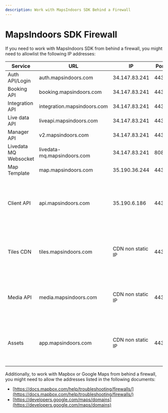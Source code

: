 ```yaml
---
description: Work with MapsIndoors SDK Behind a Firewall
---
```


# MapsIndoors SDK Firewall

If you need to work with MapsIndoors SDK from behind a firewall, you might need to allowlist the following IP addresses:

| Service               | URL                         | IP                | Port | Regions                                                           | Other                                  |
| --------------------- | --------------------------- | ----------------- | ---- | ----------------------------------------------------------------- | -------------------------------------- |
| Auth API/Login        | auth.mapsindoors.com        | 34.147.83.241     | 443  | Europe                                                            |                                        |
| Booking API           | booking.mapsindoors.com     | 34.147.83.241     | 443  | Europe                                                            |                                        |
| Integration API       | integration.mapsindoors.com | 34.147.83.241     | 443  | Europe                                                            |                                        |
| Live data API         | liveapi.mapsindoors.com     | 34.147.83.241     | 443  | Europe                                                            |                                        |
| Manager API           | v2.mapsindoors.com          | 34.147.83.241     | 443  | Europe                                                            |                                        |
| Livedata MQ Websocket | livedata-mq.mapsindoors.com | 34.147.83.241     | 8084 | Europe                                                            |                                        |
| Map Template          | map.mapsindoors.com         | 35.190.36.244     | 443  | Europe                                                            |                                        |
| Client API            | api.mapsindoors.com         | 35.190.6.186      | 443  | US Central, US East, EU West, Asia Southeast, Australia Southeast |                                        |
| Tiles CDN             | tiles.mapsindoors.com       | CDN non static IP | 443  | North America, Europe, Asia, Middle East, and Africa              | ip-ranges.amazonaws.com/ip-ranges.json |
| Media API             | media.mapsindoors.com       | CDN non static IP | 443  | North America, Europe, Asia, Middle East, and Africa              | ip-ranges.amazonaws.com/ip-ranges.json |
| Assets                | app.mapsindoors.com         | CDN non static IP | 443  | North America, Europe, Asia, Middle East, and Africa              | ip-ranges.amazonaws.com/ip-ranges.json |

Additionally, to work with Mapbox or Google Maps from behind a firewall, you might need to allow the addresses listed in the following documents:

* [https://docs.mapbox.com/help/troubleshooting/firewalls/](https://docs.mapbox.com/help/troubleshooting/firewalls/)
* [https://developers.google.com/maps/domains](https://developers.google.com/maps/domains)
